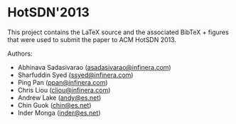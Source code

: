 HotSDN'2013
===========

This project contains the LaTeX source and the associated BibTeX + figures that were used to submit the paper to ACM HotSDN 2013.

Authors:

- Abhinava Sadasivarao (asadasivarao@infinera.com)
- Sharfuddin Syed (ssyed@infinera.com)
- Ping Pan (ppan@infinera.com)
- Chris Liou (cliou@infinera.com)
- Andrew Lake (andy@es.net)
- Chin Guok (chin@es.net)
- Inder Monga (inder@es.net)
